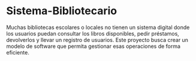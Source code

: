 # Sistema-Bibliotecario

Muchas bibliotecas escolares o locales no tienen un sistema digital donde los usuarios puedan consultar los libros disponibles, pedir préstamos, devolverlos y llevar un registro de usuarios. Este proyecto busca crear un modelo de software que permita gestionar esas operaciones de forma eficiente.
